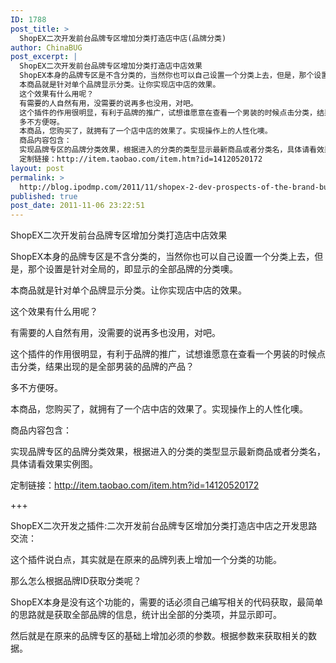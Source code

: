```yaml
---
ID: 1788
post_title: >
  ShopEX二次开发前台品牌专区增加分类打造店中店(品牌分类)
author: ChinaBUG
post_excerpt: |
  ShopEX二次开发前台品牌专区增加分类打造店中店效果
  ShopEX本身的品牌专区是不含分类的，当然你也可以自己设置一个分类上去，但是，那个设置是针对全局的，即显示的全部品牌的分类噢。
  本商品就是针对单个品牌显示分类。让你实现店中店的效果。
  这个效果有什么用呢？
  有需要的人自然有用，没需要的说再多也没用，对吧。
  这个插件的作用很明显，有利于品牌的推广，试想谁愿意在查看一个男装的时候点击分类，结果出现的是全部男装的品牌的产品？
  多不方便呀。
  本商品，您购买了，就拥有了一个店中店的效果了。实现操作上的人性化噢。
  商品内容包含：
  实现品牌专区的品牌分类效果，根据进入的分类的类型显示最新商品或者分类名，具体请看效果实例图。
  定制链接：http://item.taobao.com/item.htm?id=14120520172
layout: post
permalink: >
  http://blog.ipodmp.com/2011/11/shopex-2-dev-prospects-of-the-brand-building-shop-in-shop-area-to-increase-classification.html
published: true
post_date: 2011-11-06 23:22:51
---
```

ShopEX二次开发前台品牌专区增加分类打造店中店效果

ShopEX本身的品牌专区是不含分类的，当然你也可以自己设置一个分类上去，但是，那个设置是针对全局的，即显示的全部品牌的分类噢。

本商品就是针对单个品牌显示分类。让你实现店中店的效果。

这个效果有什么用呢？

有需要的人自然有用，没需要的说再多也没用，对吧。

这个插件的作用很明显，有利于品牌的推广，试想谁愿意在查看一个男装的时候点击分类，结果出现的是全部男装的品牌的产品？

多不方便呀。

本商品，您购买了，就拥有了一个店中店的效果了。实现操作上的人性化噢。

商品内容包含：

实现品牌专区的品牌分类效果，根据进入的分类的类型显示最新商品或者分类名，具体请看效果实例图。

定制链接：http://item.taobao.com/item.htm?id=14120520172

+++

ShopEX二次开发之插件:二次开发前台品牌专区增加分类打造店中店之开发思路交流：

这个插件说白点，其实就是在原来的品牌列表上增加一个分类的功能。

那么怎么根据品牌ID获取分类呢？

ShopEX本身是没有这个功能的，需要的话必须自己编写相关的代码获取，最简单的思路就是获取全部品牌的信息，统计出全部的分类项，并显示即可。

然后就是在原来的品牌专区的基础上增加必须的参数。根据参数来获取相关的数据。